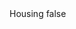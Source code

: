<?xml version="1.0" encoding="UTF-8"?>
<CustomMetadata xmlns="http://soap.sforce.com/2006/04/metadata">
    <label>Housing</label>
    <protected>false</protected>
</CustomMetadata>
